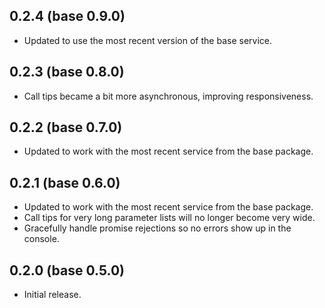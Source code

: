 ## 0.2.4 (base 0.9.0)
* Updated to use the most recent version of the base service.

## 0.2.3 (base 0.8.0)
* Call tips became a bit more asynchronous, improving responsiveness.

## 0.2.2 (base 0.7.0)
* Updated to work with the most recent service from the base package.

## 0.2.1 (base 0.6.0)
* Updated to work with the most recent service from the base package.
* Call tips for very long parameter lists will no longer become very wide.
* Gracefully handle promise rejections so no errors show up in the console.

## 0.2.0 (base 0.5.0)
* Initial release.
